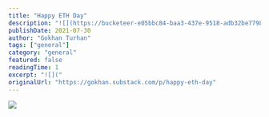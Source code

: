 ```yaml
---
title: "Happy ETH Day"
description: "![](https://bucketeer-e05bbc84-baa3-437e-9518-adb32be77984.s3.amazonaws.com/public/images/501765a2-6ee4-4885-b1d2-83603c1ca64b_1500x2250.png)"
publishDate: 2021-07-30
author: "Gokhan Turhan"
tags: ["general"]
category: "general"
featured: false
readingTime: 1
excerpt: "![]("
originalUrl: "https://gokhan.substack.com/p/happy-eth-day"
---
```


![](https://bucketeer-e05bbc84-baa3-437e-9518-adb32be77984.s3.amazonaws.com/public/images/501765a2-6ee4-4885-b1d2-83603c1ca64b_1500x2250.png)
